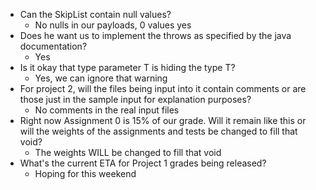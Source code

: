 - Can the SkipList contain null values?
	- No nulls in our payloads, 0 values yes
- Does he want us to implement the throws as specified by the java documentation?
	- Yes
- Is it okay that type parameter T is hiding the type T?
	- Yes, we can ignore that warning
- For project 2, will the files being input into it contain comments or are those just in the sample input for explanation purposes?
	- No comments in the real input files
- Right now Assignment 0 is 15% of our grade. Will it remain like this or will the weights of the assignments and tests be changed to fill that void?
	- The weights WILL be changed to fill that void
- What's the current ETA for Project 1 grades being released?
	- Hoping for this weekend